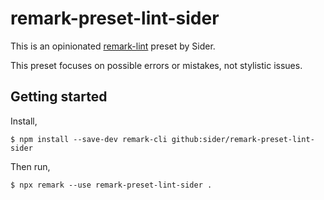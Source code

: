 # remark-preset-lint-sider

This is an opinionated [remark-lint](https://github.com/remarkjs/remark-lint) preset by Sider.

This preset focuses on possible errors or mistakes, not stylistic issues.

## Getting started

Install,

```shell-session
$ npm install --save-dev remark-cli github:sider/remark-preset-lint-sider
```

Then run,

```shell-session
$ npx remark --use remark-preset-lint-sider .
```
